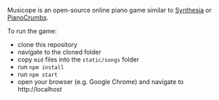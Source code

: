 Musicope is an open-source online piano game similar to [Synthesia](http://synthesiagame.com/) or [PianoCrumbs](http://www.pianocrumbs.com/piano/). 

To run the game:

* clone this repository
* navigate to the cloned folder
* copy `mid` files into the `static/songs` folder
* run `npm install`
* run `npm start`
* open your browser (e.g. Google Chrome) and navigate to http://localhost